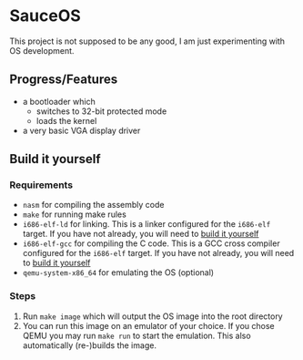 # SauceOS
This project is not supposed to be any good, I am just experimenting with OS development.

## Progress/Features
 - a bootloader which 
     - switches to 32-bit protected mode 
	 - loads the kernel
 - a very basic VGA display driver

## Build it yourself

### Requirements
 - `nasm` for compiling the assembly code
 - `make` for running make rules
 - `i686-elf-ld` for linking. This is a linker configured for the `i686-elf` target. If you have not already, you will need to [build it yourself](https://wiki.osdev.org/GCC_Cross-Compiler)
 - `i686-elf-gcc` for compiling the C code. This is a GCC cross compiler configured for the `i686-elf` target. If you have not already, you will need to [build it yourself](https://wiki.osdev.org/GCC_Cross-Compiler)
 - `qemu-system-x86_64` for emulating the OS (optional)

### Steps
 1. Run `make image` which will output the OS image into the root directory
 2. You can run this image on an emulator of your choice. If you chose QEMU you may run `make run` to start the emulation. This also automatically (re-)builds the image.

